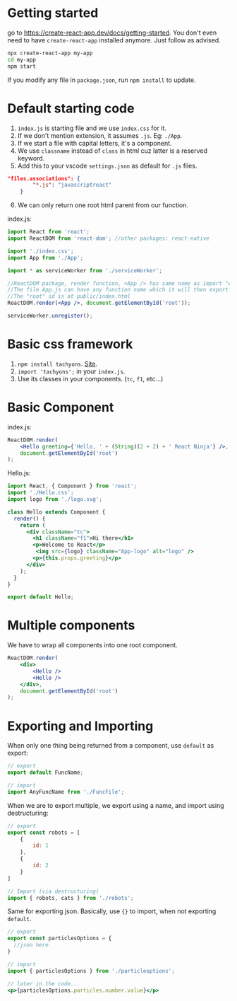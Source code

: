 # Getting started
go to https://create-react-app.dev/docs/getting-started. You don't even need to have `create-react-app` installed anymore. Just follow as advised.

```bash
npx create-react-app my-app
cd my-app
npm start
```
If you modify any file in `package.json`, run `npm install` to update.

# Default starting code
1. `index.js` is starting file and we use `index.css` for it.
2. If we don't mention extension, it assumes `.js`. Eg: `./App`.
3. If we start a file with capital letters, it's a component.
4. We use `classname` instead of `class` in html cuz latter is a reserved keyword.
5. Add this to your vscode `settings.json` as default for `.js` files.
```json
"files.associations": {
        "*.js": "javascriptreact"
    }
```
6. We can only return one root html parent from our function.

index.js: 
```jsx
import React from 'react';
import ReactDOM from 'react-dom'; //other packages: react-native

import './index.css';
import App from './App';

import * as serviceWorker from './serviceWorker';

//ReactDOM package, render function, <App /> has same name as import "App" above. 
//The file App.js can have any function name which it will then export
//The "root" id is at public/index.html
ReactDOM.render(<App />, document.getElementById('root'));

serviceWorker.unregister();
```

# Basic css framework
1. `npm install tachyons`. [Site](https://tachyons.io/components/).
2. `import 'tachyons';` in your `index.js`.
3. Use its classes in your components. (`tc`, `f1`, etc...)

# Basic Component
index.js:
```jsx
ReactDOM.render(
    <Hello greeting={'Hello, ' + (String)(2 + 2) + ' React Ninja'} />,
    document.getElementById('root')
);
```

Hello.js:
```jsx
import React, { Component } from 'react';
import './Hello.css';
import logo from './logo.svg';

class Hello extends Component {
  render() {
    return (
      <div className="tc">
        <h1 className="f1">Hi there</h1>
        <p>Welcome to React</p>
         <img src={logo} className="App-logo" alt="logo" />
        <p>{this.props.greeting}</p>
      </div>
    );
  }
}

export default Hello; 
```

# Multiple components
We have to wrap all components into one root component.

```jsx
ReactDOM.render(
    <div>
        <Hello />
        <Hello />
    </div>, 
    document.getElementById('root')
);
```

# Exporting and Importing
When only one thing being returned from a component, use `default` as export: 
```jsx
// export
export default FuncName;

// import
import AnyFuncName from './FuncFile';
```

When we are to export multiple, we export using a name, and import using destructuring: 
```jsx
// export
export const robots = [
    {
        id: 1
    },
    {
        id: 2
    }
]

// Import (via destructuring)
import { robots, cats } from './robots';
```

Same for exporting json. Basically, use `{}` to import, when not exporting `default`.
```jsx
// export
export const particlesOptions = {
  //json here
}

// import
import { particlesOptions } from './particleoptions';

// later in the code...
<p>{particlesOptions.particles.number.value}</p>
```